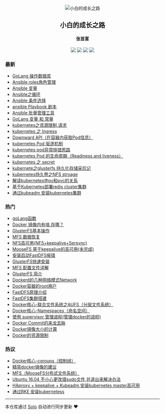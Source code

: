 <p align="center"><img alt="小白的成长之路" src="https://static.b3log.org/images/brand/solo-32.png"></p><h2 align="center">
小白的成长之路
</h2>

<h4 align="center">张首富</h4>
<p align="center"><a title="小白的成长之路" target="_blank" href="https://github.com/shoufuzhang/solo-blog"><img src="https://img.shields.io/github/last-commit/shoufuzhang/solo-blog.svg?style=flat-square&color=FF9900"></a>
<a title="GitHub repo size in bytes" target="_blank" href="https://github.com/shoufuzhang/solo-blog"><img src="https://img.shields.io/github/repo-size/shoufuzhang/solo-blog.svg?style=flat-square"></a>
<a title="Solo Version" target="_blank" href="https://github.com/b3log/solo/releases"><img src="https://img.shields.io/badge/solo-3.6.3-f1e05a.svg?style=flat-square&color=blueviolet"></a>
<a title="Hits" target="_blank" href="https://github.com/b3log/hits"><img src="https://hits.b3log.org/shoufuzhang/solo-blog.svg"></a></p>

### 最新

* [GoLang 操作数据库](https://www.zhangshoufu.com/articles/2019/07/23/1563876247893.html)
* [Ansible roles角色管理](https://www.zhangshoufu.com/articles/2019/07/19/1563530756158.html)
* [Ansible 变量](https://www.zhangshoufu.com/articles/2019/07/19/1563530736742.html)
* [Ansible之循环](https://www.zhangshoufu.com/articles/2019/07/19/1563530719692.html)
* [Ansible 条件选择](https://www.zhangshoufu.com/articles/2019/07/19/1563530701155.html)
* [ansible Playbook 剧本](https://www.zhangshoufu.com/articles/2019/07/19/1563530682387.html)
* [Ansible 批量管理工具](https://www.zhangshoufu.com/articles/2019/07/19/1563530634282.html)
* [GoLang 变量 和 常量](https://www.zhangshoufu.com/articles/2019/07/19/1563529841850.html)
* [kubernetes之资源限制,请求](https://www.zhangshoufu.com/articles/2019/07/19/1563529772658.html)
* [kubernetes 之 Ingress](https://www.zhangshoufu.com/articles/2019/07/19/1563529715618.html)
* [Downward API（在容器内获取Pod信息）](https://www.zhangshoufu.com/articles/2019/07/19/1563529665705.html)
* [kubernetes Pod 驱逐机制](https://www.zhangshoufu.com/articles/2019/07/19/1563529639064.html)
* [kubernetes pod异常排错思路](https://www.zhangshoufu.com/articles/2019/07/19/1563529507448.html)
* [kubernetes Pod 的生命周期（Readiness and liveness）](https://www.zhangshoufu.com/articles/2019/07/19/1563529460294.html)
* [kubernetes 之 secret](https://www.zhangshoufu.com/articles/2019/07/19/1563529343247.html)
* [kubernete之glusterfs 持久化存储采坑记](https://www.zhangshoufu.com/articles/2019/07/19/1563529310681.html)
* [kubernetes持久卷之NFS stroage](https://www.zhangshoufu.com/articles/2019/07/19/1563529235225.html)
* [解读kubernetes中pv和pvc的关系](https://www.zhangshoufu.com/articles/2019/07/19/1563529191249.html)
* [基于Kubernetes部署redis cluster集群](https://www.zhangshoufu.com/articles/2019/07/19/1563529092980.html)
* [通过kubeadm 安装kubernetes集群](https://www.zhangshoufu.com/articles/2019/07/19/1563528992447.html)

### 热门

* [goLang函数](https://www.zhangshoufu.com/articles/2019/07/17/1563356673555.html)
* [Docker 镜像内有啥,存哪？](https://www.zhangshoufu.com/articles/2019/07/17/1563370089862.html)
* [GlusterFS基本操作](https://www.zhangshoufu.com/articles/2019/07/17/1563371326510.html)
* [MFS 数据恢复](https://www.zhangshoufu.com/articles/2019/07/17/1563370445625.html)
* [NFS高可用(NFS+keepalive+Sersync)](https://www.zhangshoufu.com/articles/2019/07/17/1563371054455.html)
* [MooseFS 基于keepalive的高可用(未完成)](https://www.zhangshoufu.com/articles/2019/07/17/1563370479988.html)
* [安装启动FastDFS报错](https://www.zhangshoufu.com/articles/2019/07/17/1563370995106.html)
* [GlusterFS快速安装](https://www.zhangshoufu.com/articles/2019/07/17/1563371275639.html)
* [MFS 配置文件详解](https://www.zhangshoufu.com/articles/2019/07/17/1563370417370.html)
* [ GlusterFS 简介](https://www.zhangshoufu.com/articles/2019/07/17/1563371253381.html)
* [Dockerd的几种网络模式Network](https://www.zhangshoufu.com/articles/2019/07/17/1563369660642.html)
* [Docker容器的root用户](https://www.zhangshoufu.com/articles/2019/07/17/1563370119268.html)
* [FastDFS原理介绍](https://www.zhangshoufu.com/articles/2019/07/17/1563370914662.html)
* [FastDFS集群搭建](https://www.zhangshoufu.com/articles/2019/07/17/1563370972893.html)
* [Docker核心-联合文件系统之AUFS（分层文件系统）](https://www.zhangshoufu.com/articles/2019/07/17/1563369499417.html)
* [Docker核心-Namespaces（命名空间）](https://www.zhangshoufu.com/articles/2019/07/17/1563369580339.html)
* [使用 supervisor 管理进程(管理docker的进程)](https://www.zhangshoufu.com/articles/2019/07/17/1563369620538.html)
* [Docker Commit的来龙去脉](https://www.zhangshoufu.com/articles/2019/07/17/1563370012622.html)
* [Docker镜像大小的计算](https://www.zhangshoufu.com/articles/2019/07/17/1563370047533.html)
* [Docker的资源限制](https://www.zhangshoufu.com/articles/2019/07/17/1563369732297.html)

### 热议

* [Docker核心-cgroups（控制组）](https://www.zhangshoufu.com/articles/2019/07/17/1563369541084.html)
* [精简docker镜像的建议](https://www.zhangshoufu.com/articles/2019/07/17/1563369907854.html)
* [MFS（MooseFS分布式文件系统）](https://www.zhangshoufu.com/articles/2019/07/17/1563370387410.html)
* [Ubuntu 16.04 不小心更改错sudo文件,并退出来解决办法](https://www.zhangshoufu.com/articles/2019/07/19/1563528766017.html)
* [ HAproxy + keepalive + Kubeadm 安装kubernetes master高可用](https://www.zhangshoufu.com/articles/2019/07/19/1563528925426.html)
* [通过RKE 安装kubernetess](https://www.zhangshoufu.com/articles/2019/07/19/1563528962823.html)

---

本仓库通过 [Solo](https://github.com/b3log/solo) 自动进行同步更新 ❤️ 